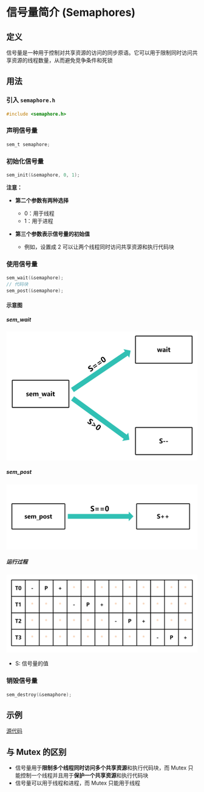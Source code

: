 # 信号量简介 (Semaphores)

## 定义

信号量是一种用于控制对共享资源的访问的同步原语。它可以用于限制同时访问共享资源的线程数量，从而避免竞争条件和死锁

## 用法

### 引入 `semaphore.h`

```c
#include <semaphore.h>
```

### 声明信号量

```c
sem_t semaphore;
```

### 初始化信号量

```c
sem_init(&semaphore, 0, 1);
```

**注意：**

- **第二个参数有两种选择**
    - 0：用于线程
    - 1：用于进程

- **第三个参数表示信号量的初始值**
    - 例如，设置成 2 可以让两个线程同时访问共享资源和执行代码块

### 使用信号量

```c
sem_wait(&semaphore);
// 代码块
sem_post(&semaphore);
```

#### 示意图


##### sem_wait

![sem_wait](imgs/sem_wait.png)

##### sem_post

![sem_post](imgs/sem_post.png)

##### 运行过程

![run](imgs/run.png)

- S: 信号量的值

### 销毁信号量

```c
sem_destroy(&semaphore);
```

## 示例

[源代码](信号量简介.c)

## 与 Mutex 的区别

- 信号量用于**限制多个线程同时访问多个共享资源**和执行代码块，而 Mutex 只能控制一个线程并且用于**保护一个共享资源**和执行代码块
- 信号量可以用于线程和进程，而 Mutex 只能用于线程